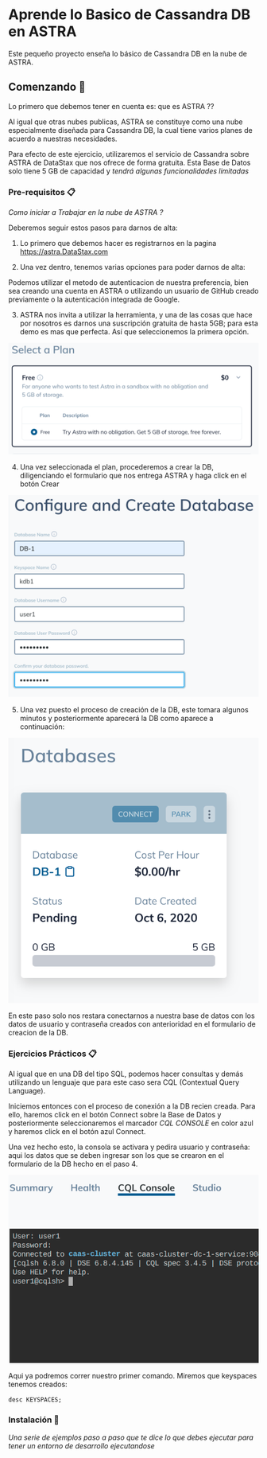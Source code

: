 # Aprende lo Basico de Cassandra DB en ASTRA

Este pequeño proyecto enseña lo básico de Cassandra DB en la nube de ASTRA.

## Comenzando 🚀

Lo primero que debemos tener en cuenta es: que es ASTRA ??

Al igual que otras nubes publicas, ASTRA se constituye como una nube especialmente diseñada para Cassandra DB, la cual tiene varios planes de acuerdo a nuestras necesidades.

Para efecto de este ejercicio, utilizaremos el servicio de Cassandra sobre ASTRA de DataStax que nos ofrece de forma gratuita. Esta Base de Datos solo tiene 5 GB de capacidad y _tendrá algunas funcionalidades limitadas_


### Pre-requisitos 📋

_Como iniciar a Trabajar en la nube de ASTRA ?_


Deberemos seguir estos pasos para darnos de alta:

1. Lo primero que debemos hacer es registrarnos en la pagina https://astra.DataStax.com

2. Una vez dentro, tenemos varias opciones para poder darnos de alta:

Podemos utilizar el metodo de autenticacion de nuestra preferencia, bien sea creando una cuenta en ASTRA o utilizando un usuario de GitHub creado previamente o la autenticación integrada de Google.

3. ASTRA nos invita a utilizar la herramienta, y una de las cosas que hace por nosotros es darnos una suscripción gratuita de hasta 5GB; para esta demo es mas que perfecta. Así que seleccionemos la primera opción.

![ScreenShot](Img/Seleccion_Gratis.png)


4. Una vez seleccionada el plan, procederemos a crear la DB, diligenciando el formulario que nos entrega ASTRA y haga click en el botón Crear

![ScreenShot](Img/Creacion_DB.png)

5. Una vez puesto el proceso de creación de la DB, este tomara algunos minutos y posteriormente aparecerá la DB como aparece a continuación:

![ScreenShot](Img/DB_Creada.png)

En este paso solo nos restara conectarnos a nuestra base de datos con los datos de usuario y contraseña creados con anterioridad en el formulario de creacion de la DB.

### Ejercicios Prácticos 📋

Al igual que en una DB del tipo SQL, podemos hacer consultas y demás utilizando un lenguaje que para este caso sera CQL (Contextual Query Language).

Iniciemos entonces con el proceso de conexión a la DB recien creada. Para ello, haremos click en el botón Connect sobre la Base de Datos y posteriormente seleccionaremos el marcador _CQL CONSOLE_ en color azul y haremos click en el botón azul Connect.

Una vez hecho esto, la consola se activara y pedira usuario y contraseña: aqui los datos que se deben ingresar son los que se crearon en el formulario de la DB hecho en el paso 4.

![ScreenShot](Img/Consola_ASTRA.png)

Aqui ya podremos correr nuestro primer comando. Miremos que keyspaces tenemos creados:

```
desc KEYSPACES;
```




### Instalación 🔧

_Una serie de ejemplos paso a paso que te dice lo que debes ejecutar para tener un entorno de desarrollo ejecutandose_

